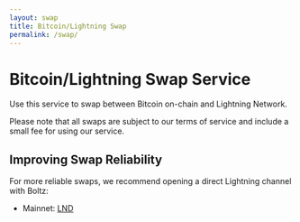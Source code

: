 ```yaml
---
layout: swap
title: Bitcoin/Lightning Swap
permalink: /swap/
---
```


# Bitcoin/Lightning Swap Service

Use this service to swap between Bitcoin on-chain and Lightning Network.

<div id="swap-interface"></div>

Please note that all swaps are subject to our terms of service and include a small fee for using our service.

## Improving Swap Reliability

For more reliable swaps, we recommend opening a direct Lightning channel with Boltz:

- Mainnet: [LND](https://bolt.observer/node/026165850492521f4ac8abd9bd8088123446d126f648ca35e60f88177dc149ceb2)
